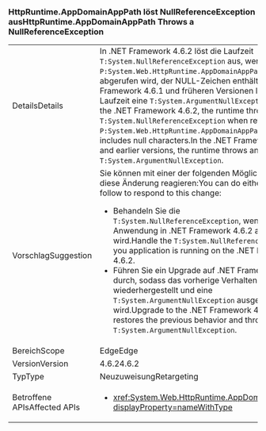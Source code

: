 ### <a name="httpruntimeappdomainapppath-throws-a-nullreferenceexception"></a><span data-ttu-id="da3cf-101">HttpRuntime.AppDomainAppPath löst NullReferenceException aus</span><span class="sxs-lookup"><span data-stu-id="da3cf-101">HttpRuntime.AppDomainAppPath Throws a NullReferenceException</span></span>

|   |   |
|---|---|
|<span data-ttu-id="da3cf-102">Details</span><span class="sxs-lookup"><span data-stu-id="da3cf-102">Details</span></span>|<span data-ttu-id="da3cf-103">In .NET Framework 4.6.2 löst die Laufzeit <code>T:System.NullReferenceException</code> aus, wenn ein <code>P:System.Web.HttpRuntime.AppDomainAppPath</code>-Wert abgerufen wird, der NULL-Zeichen enthält. In .NET Framework 4.6.1 und früheren Versionen löst die Laufzeit eine <code>T:System.ArgumentNullException</code> aus.</span><span class="sxs-lookup"><span data-stu-id="da3cf-103">In the .NET Framework 4.6.2, the runtime throws a <code>T:System.NullReferenceException</code> when retrieving a <code>P:System.Web.HttpRuntime.AppDomainAppPath</code> value that includes null characters.In the .NET Framework 4.6.1 and earlier versions, the runtime throws an <code>T:System.ArgumentNullException</code>.</span></span>|
|<span data-ttu-id="da3cf-104">Vorschlag</span><span class="sxs-lookup"><span data-stu-id="da3cf-104">Suggestion</span></span>|<span data-ttu-id="da3cf-105">Sie können mit einer der folgenden Möglichkeiten auf diese Änderung reagieren:</span><span class="sxs-lookup"><span data-stu-id="da3cf-105">You can do either of the follow to respond to this change:</span></span><ul><li><span data-ttu-id="da3cf-106">Behandeln Sie die <code>T:System.NullReferenceException</code>, wenn Ihre Anwendung in .NET Framework 4.6.2 ausgeführt wird.</span><span class="sxs-lookup"><span data-stu-id="da3cf-106">Handle the <code>T:System.NullReferenceException</code> if you application is running on the .NET Framework 4.6.2.</span></span></li><li><span data-ttu-id="da3cf-107">Führen Sie ein Upgrade auf .NET Framework 4.7 durch, sodass das vorherige Verhalten wiederhergestellt und eine <code>T:System.ArgumentNullException</code> ausgelöst wird.</span><span class="sxs-lookup"><span data-stu-id="da3cf-107">Upgrade to the .NET Framework 4.7, which restores the previous behavior and throws an <code>T:System.ArgumentNullException</code>.</span></span></li></ul>|
|<span data-ttu-id="da3cf-108">Bereich</span><span class="sxs-lookup"><span data-stu-id="da3cf-108">Scope</span></span>|<span data-ttu-id="da3cf-109">Edge</span><span class="sxs-lookup"><span data-stu-id="da3cf-109">Edge</span></span>|
|<span data-ttu-id="da3cf-110">Version</span><span class="sxs-lookup"><span data-stu-id="da3cf-110">Version</span></span>|<span data-ttu-id="da3cf-111">4.6.2</span><span class="sxs-lookup"><span data-stu-id="da3cf-111">4.6.2</span></span>|
|<span data-ttu-id="da3cf-112">Typ</span><span class="sxs-lookup"><span data-stu-id="da3cf-112">Type</span></span>|<span data-ttu-id="da3cf-113">Neuzuweisung</span><span class="sxs-lookup"><span data-stu-id="da3cf-113">Retargeting</span></span>|
|<span data-ttu-id="da3cf-114">Betroffene APIs</span><span class="sxs-lookup"><span data-stu-id="da3cf-114">Affected APIs</span></span>|<ul><li><xref:System.Web.HttpRuntime.AppDomainAppPath?displayProperty=nameWithType></li></ul>|

